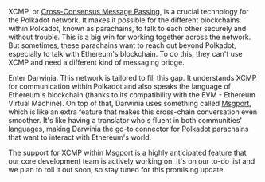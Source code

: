 XCMP, or [Cross-Consensus Message Passing](https://wiki.polkadot.network/docs/learn-xcm), is a crucial technology for the Polkadot network. It makes it possible for the different blockchains within Polkadot, known as parachains, to talk to each other securely and without trouble. This is a big win for working together across the network. But sometimes, these parachains want to reach out beyond Polkadot, especially to talk with Ethereum's blockchain. To do this, they can't use XCMP and need a different kind of messaging bridge.

Enter Darwinia. This network is tailored to fill this gap. It understands XCMP for communication within Polkadot and also speaks the language of Ethereum's blockchain (thanks to its compatibility with the EVM - Ethereum Virtual Machine). On top of that, Darwinia uses something called [Msgport](https://www.notion.so/Msgport-fa89f501ea1747e285b6169697e2ff77?pvs=21), which is like an extra feature that makes this cross-chain conversation even smoother. It's like having a translator who's fluent in both communities' languages, making Darwinia the go-to connector for Polkadot parachains that want to interact with Ethereum's world.

The support for XCMP within Msgport is a highly anticipated feature that our core development team is actively working on. It's on our to-do list and we plan to roll it out soon, so stay tuned for this promising update.